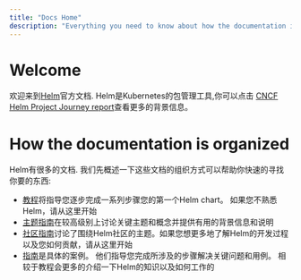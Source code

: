```yaml
---
title: "Docs Home"
description: "Everything you need to know about how the documentation is organized."
---
```


# Welcome

欢迎来到[Helm](https://helm.sh/)官方文档. Helm是Kubernetes的包管理工具,你可以点击
[CNCF Helm Project Journey report](https://www.cncf.io/cncf-helm-project-journey/)查看更多的背景信息。

# How the documentation is organized

Helm有很多的文档. 我们先概述一下这些文档的组织方式可以帮助你快速的寻找你要的东西:

- [教程](intro)将指导您逐步完成一系列步骤您的第一个Helm chart。 如果您不熟悉Helm，请从这里开始
- [主题指南](topics)在较高级别上讨论关键主题和概念并提供有用的背景信息和说明
- [社区指南](community)讨论了围绕Helm社区的主题。如果您想更多地了解Helm的开发过程以及您如何贡献，请从这里开始
- [指南](howto)是具体的案例。 他们指导您完成所涉及的步骤解决关键问题和用例。 相较于教程会更多的介绍一下Helm的知识以及如何工作的
